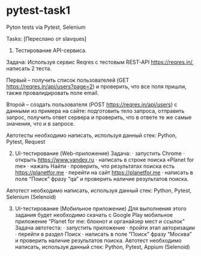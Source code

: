 # pytest-task1
Pyton tests via Pytest, Selenium

Tasks:
[Переслано от slavques]
1. Тестирование API-сервиса.

Задача:
Используя сервис Reqres с тестовым REST-API https://reqres.in/, написать 2 теста.

Первый – получить список пользователей (GET https://reqres.in/api/users?page=2) и проверить, что все поля пришли, также провалидировать поле email.

Второй – создать пользователя (POST https://reqres.in/api/users) с данными из примера на сайте: подготовить тело запроса, отправить запрос, получить ответ сервера и проверить, что в ответе те же самые значения, что и в запросе.

Автотесты необходимо написать, используя данный стек:
Python, Pytest, Request

2. UI-тестирование (Web-приложение)
Задача:
   · запустить Chrome
   · открыть https://www.yandex.ru
   · написать в строке поиска «Planet for me»
   · нажать Найти
   · проверить, что результатах поиска есть https://planetfor.me
   · перейти на сайт https://planetfor.me
   · написать в поле “Поиск” фразу “qa” и проверить наличие результатов поиска.

Автотест необходимо написать, используя данный стек:
Python, Pytest, Selenium (Selenoid)

3. UI-тестирование (Мобильное приложение)
Для выполнения этого задания будет необходимо скачать с Google Play мобильное приложение “Planet for me: блокнот и органайзер мест и ссылок”
Задача автотеста:
  · запустить приложение 
  · пройти этап авторизации
  · перейти в раздел Поиск 
  · написать в поле “Поиск” фразу “Москва” и проверить наличие результатов поиска.
Автотест необходимо написать, используя данный стек:
Python, Pytest, Appium (Selenoid)
